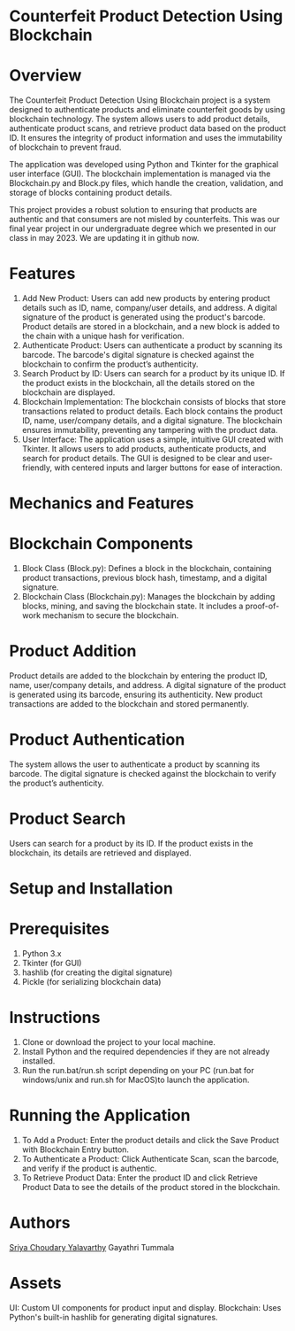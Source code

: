 # Counterfeit Product Detection Using Blockchain
# Overview

The Counterfeit Product Detection Using Blockchain project is a system designed to authenticate products and eliminate counterfeit goods by using blockchain technology. The system allows users to add product details, authenticate product scans, and retrieve product data based on the product ID. It ensures the integrity of product information and uses the immutability of blockchain to prevent fraud.

The application was developed using Python and Tkinter for the graphical user interface (GUI). The blockchain implementation is managed via the Blockchain.py and Block.py files, which handle the creation, validation, and storage of blocks containing product details.

This project provides a robust solution to ensuring that products are authentic and that consumers are not misled by counterfeits.
This was our final year project in our undergraduate degree which we presented in our class in may 2023. We are updating it in github now.

# Features

1. Add New Product:
  Users can add new products by entering product details such as ID, name, company/user details, and address.
A digital signature of the product is generated using the product's barcode. Product details are stored in a blockchain, and a new block is added to the chain with a unique hash for verification.
2. Authenticate Product:
  Users can authenticate a product by scanning its barcode. The barcode's digital signature is checked against the blockchain to confirm the product’s authenticity.
3. Search Product by ID:
  Users can search for a product by its unique ID. If the product exists in the blockchain, all the details stored on the blockchain are displayed.
4. Blockchain Implementation:
  The blockchain consists of blocks that store transactions related to product details. Each block contains the product ID, name, user/company details, and a digital signature. The blockchain ensures immutability, preventing any tampering with the product data.
5. User Interface:
  The application uses a simple, intuitive GUI created with Tkinter. It allows users to add products, authenticate products, and search for product details. The GUI is designed to be clear and user-friendly, with centered inputs and larger buttons for ease of interaction.

# Mechanics and Features

# Blockchain Components

1. Block Class (Block.py):
  Defines a block in the blockchain, containing product transactions, previous block hash, timestamp, and a digital signature.
2. Blockchain Class (Blockchain.py):
   Manages the blockchain by adding blocks, mining, and saving the blockchain state. It includes a proof-of-work mechanism to secure the blockchain.

# Product Addition

  Product details are added to the blockchain by entering the product ID, name, user/company details, and address.
A digital signature of the product is generated using its barcode, ensuring its authenticity.
New product transactions are added to the blockchain and stored permanently.

# Product Authentication
  The system allows the user to authenticate a product by scanning its barcode.
The digital signature is checked against the blockchain to verify the product’s authenticity.

# Product Search

  Users can search for a product by its ID. If the product exists in the blockchain, its details are retrieved and displayed.
  
# Setup and Installation

# Prerequisites
1. Python 3.x
2. Tkinter (for GUI)
3. hashlib (for creating the digital signature)
4. Pickle (for serializing blockchain data)

# Instructions

1. Clone or download the project to your local machine.
2. Install Python and the required dependencies if they are not already installed.
3. Run the run.bat/run.sh script depending on your PC (run.bat for windows/unix and run.sh for MacOS)to launch the application.

# Running the Application
1. To Add a Product:
   Enter the product details and click the Save Product with Blockchain Entry button.
2. To Authenticate a Product:
   Click Authenticate Scan, scan the barcode, and verify if the product is authentic.
3. To Retrieve Product Data:
   Enter the product ID and click Retrieve Product Data to see the details of the product stored in the blockchain.

# Authors

[Sriya Choudary Yalavarthy](https://github.com/sriya632)
Gayathri Tummala

# Assets

UI: Custom UI components for product input and display.
Blockchain: Uses Python's built-in hashlib for generating digital signatures.
